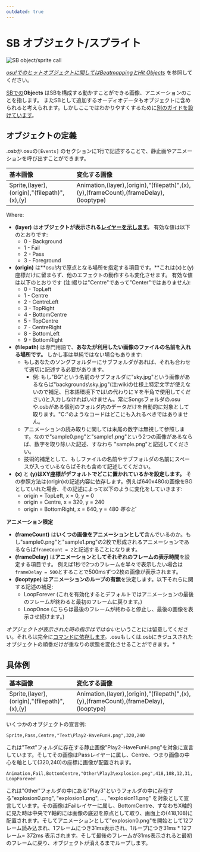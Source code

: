 ```yaml
---
outdated: true
---
```


# SB オブジェクト/スプライト

![SB object/sprite call](img/SBS_Sprite.jpg "SB object/sprite call")

*[osu!でのヒットオブジェクトに関しては](/wiki/Game_mode/osu!)[Beatmappingと](/wiki/Beatmapping)[Hit Objects](/wiki/Hit_Objects)* を参照してください。

[SBでの](/wiki/Storyboards)**Objects** はSBを構成する動かすことができる画像、アニメーションのことを指します。 またSBとして追加するオーディオデータもオブジェクトに含められると考えられます。しかしここではわかりやすくするために[別のガイドを設けています](/wiki/Storyboard_Scripting/Audio)。

## オブジェクトの定義

.osbか.osuの`[Events]` のセクションに1行で記述することで、静止画やアニメーションを呼び出すことができます。

| 基本画像 | 変化する画像 |
| :-- | :-- |
| Sprite,(layer),(origin),"(filepath)",(x),(y) | Animation,(layer),(origin),"(filepath)",(x),(y),(frameCount),(frameDelay),(looptype) |

Where:

- **(layer)** は**オブジェクトが表示される[レイヤーを示します](/wiki/Storyboard_Scripting/General_Rules)。** 有効な値は以下のとおりです:
  - 0 - Background
  - 1 - Fail
  - 2 - Pass
  - 3 - Foreground
- **(origin)** は**osu!内で原点となる場所を指定する項目です。**これは(x)と(y)座標だけに留まらず、他のエフェクトの動作すらも変化させます。 有効な値は以下のとおりです (注:綴りは"Centre"であって"Center"ではありません):
  - 0 - TopLeft
  - 1 - Centre
  - 2 - CentreLeft
  - 3 - TopRight
  - 4 - BottomCentre
  - 5 - TopCentre
  - 7 - CentreRight
  - 8 - BottomLeft
  - 9 - BottomRight
- **(filepath)** は専門用語で、**あなたが利用したい画像のファイルの名前を入れる場所です。** しかし事は単純ではない場合もあります:
  - もしあなたのソングフォルダーにサブフォルダがあれば、それも合わせて適切に記述する必要があります。
    - 例: もし"BG"という名前のサブフォルダに"sky.jpg"という画像があるならば"backgrounds\\sky.jpg"(注:wikiの仕様上特定文字が使えないので補足、日本語環境下では\\の代わりに￥を半角で使用してください)と入力しなければいけません。常にSongsフォルダの.osuや.osbがある個別のフォルダ内のデータだけを自動的に対象として取ります。"C:"のようなコードはどこにも入れるべきではありません。
  - アニメーションの読み取りに関しては末尾の数字は無視して参照します。なので"sample0.png"と"sample1.png"という2つの画像があるならば、数字を取り除いた記述、すなわち "sample.png"と記述してください。
  - 技術的補足として、もしファイルの名前やサブフォルダの名前にスペースが入っているならばそれも含めて記述してください。
- **(x)** と **(y)**は**XY座標がデフォルトでどこに置かれているかを設定します。** その参照方法は(origin)の記述内容に依存します。例えば640x480の画像をBGとしていれた場合、その記述によって以下のように変化をしていきます:
  - origin = TopLeft, x = 0, y = 0
  - origin = Centre, x = 320, y = 240
  - origin = BottomRight, x = 640, y = 480
    *等など*

**アニメーション限定**

- **(frameCount)** は**いくつの画像をアニメーションとして**含んでいるのか。もし"sample0.png"と"sample1.png"の2枚で形成されるアニメーションであるならば`frameCount = 2`と記述することになります。
- **(frameDelay)** は**アニメーションとしてそれぞれのフレームの表示時間**を設定する項目です。 例えば1秒で2つのフレームを半々で表示したい場合は`frameDelay = 500`とすることで500msずつ2枚の画像が表示されます。
- **(looptype)** は**アニメーションのループの有無**を決定します。以下それらに関する記述の補足:
  - LoopForever (これを有効化するとデフォルトではアニメーションの最後のフレームが終わると最初のフレームに戻ります。)
  - LoopOnce (こちらは最後のフレームが終わると停止し、最後の画像を表示させ続けます。)

*オブジェクトが表示された時の指示はではない*ということには留意してください。それらは完全に[コマンドに依存します](/wiki/Storyboard_Scripting/Commands)。.osuもしくは.osbにきジュスされたオブジェクトの順番だけが重なりの状態を変化させることができます。*

## 具体例

| 基本画像 | 変化する画像 |
| :-- | :-- |
| Sprite,(layer),(origin),"(filepath)",(x),(y) | Animation,(layer),(origin),"(filepath)",(x),(y),(frameCount),(frameDelay),(looptype) |

いくつかのオブジェクトの宣言例:

`Sprite,Pass,Centre,"Text\Play2-HaveFunH.png",320,240`

これは"Text"フォルダに存在する静止画像"Play2-HaveFunH.png"を対象に宣言しています。そしてその画像はPassレイヤーに属し、Centre、つまり画像の中心を軸として(320,240)の座標に画像が配置されます。

`Animation,Fail,BottomCentre,"Other\Play3\explosion.png",418,108,12,31,LoopForever`

これは"Other"フォルダの中にある"Play3"というフォルダの中に存在する"explosion0.png", "explosion1.png", ..., "explosion11.png" を対象として宣言しています。その画像はFailレイヤーに属し、BottomCentre、すなわちX軸的に見た時は中央でY軸的には画像の底辺を原点として取り、画面上の(418,108)に配置されます。そしてアニメーションとして"explosion0.png"を開始として12フレーム読み込まれ、1フレームにつき31ms表示され、1ループにつき31ms * 12フレーム= 372ms 表示されます。そして最後のフレームが31ms表示されると最初のフレームに戻り、オブジェクトが消えるまでループします。

